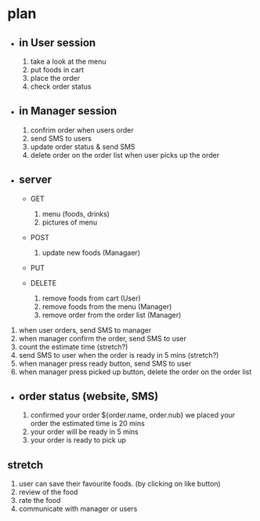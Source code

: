 # plan

* ## in User session
  1. take a look at the menu
  2. put foods in cart
  3. place the order
  4. check order status


* ## in Manager session
  1. confrim order when users order
  2. send SMS to users
  3. update order status & send SMS
  4. delete order on the order list when user picks up the order


* ## server
  * GET
    1. menu (foods, drinks)
    2. pictures of menu
    
  * POST
    1. update new foods (Managaer)


  * PUT

  * DELETE
    1. remove foods from cart (User)
    2. remove foods from the menu (Manager)
    3. remove order from the order list (Manager)


1. when user orders, send SMS to manager
2. when manager confirm the order, send SMS to user
3. count the estimate time (stretch?)
4. send SMS to user when the order is ready in 5 mins (stretch?)
5. when manager press ready button, send SMS to user
6. when manager press picked up button, delete the order on the order list


* ## order status (website, SMS)
  1. confirmed your order ${order.name, order.nub}
     we placed your order
     the estimated time is 20 mins
  2. your order will be ready in 5 mins
  3. your order is ready to pick up 



## stretch
1. user can save their favourite foods. (by clicking on like button)
2. review of the food
3. rate the food
4. communicate with manager or users